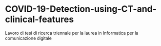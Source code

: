 # COVID-19-Detection-using-CT-and-clinical-features

Lavoro di tesi di ricerca triennale per la laurea in Informatica per la comunicazione digitale
